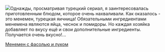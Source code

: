 <!--2025-10-30 18:28:27-->
<div class="yb">
  <div class="rss povarenok"><a href="https://www.povarenok.ru/recipes/show/183199/"><img src="https://www.povarenok.ru/data/cache/2025oct/30/26/3193812_62366-640x480.jpg"></a>Однажды, просматривая турецкий сериал, я заинтересовалась приготовленным блюдом, которое очень нахваливали. Как оказалось - это менемен, турецкая яичница! Обязательными ингредиентами менемена являются яйца, чеснок и помидоры. Но каждая хозяйка добавляет по вкусу ещё и свои дополнительные ингредиенты. Получается очень вкусно!... <p class="titl"><a href="https://www.povarenok.ru/recipes/show/183199/">Менемен с фасолью и луком</a></p></div>
</div>
